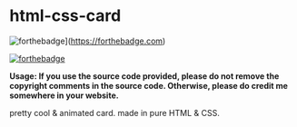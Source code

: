 # html-css-card

![forthebadge](https://forthebadge.com/images/badges/uses-html.svg)](https://forthebadge.com)
    
[![forthebadge](https://forthebadge.com/images/badges/uses-css.svg)](https://forthebadge.com)

**Usage: If you use the source code provided, please do not remove the copyright comments in the source code. Otherwise, please do credit me somewhere in your website.**

pretty cool &amp; animated card. made in pure HTML &amp; CSS.

